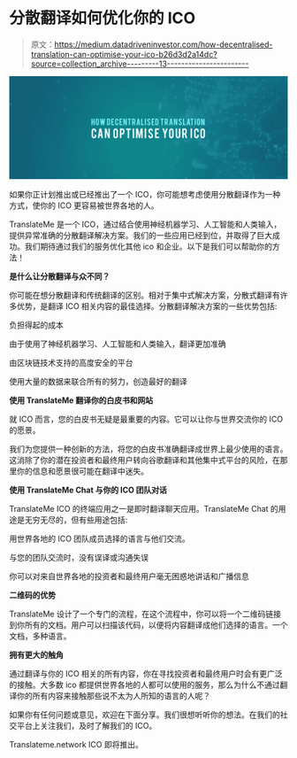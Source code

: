 # 分散翻译如何优化你的 ICO

> 原文：<https://medium.datadriveninvestor.com/how-decentralised-translation-can-optimise-your-ico-b26d3d2a14dc?source=collection_archive---------13----------------------->

![](img/f23072c4d0a6dbfb39849a152a6c06aa.png)

如果你正计划推出或已经推出了一个 ICO，你可能想考虑使用分散翻译作为一种方式，使你的 ICO 更容易被世界各地的人。

TranslateMe 是一个 ICO，通过结合使用神经机器学习、人工智能和人类输入，提供异常准确的分散翻译解决方案。我们的一些应用已经到位，并取得了巨大成功。我们期待通过我们的服务优化其他 ico 和企业。以下是我们可以帮助你的方法！

**是什么让分散翻译与众不同？**

你可能在想分散翻译和传统翻译的区别。相对于集中式解决方案，分散式翻译有许多优势，是翻译 ICO 相关内容的最佳选择。分散翻译解决方案的一些优势包括:

负担得起的成本

由于使用了神经机器学习、人工智能和人类输入，翻译更加准确

由区块链技术支持的高度安全的平台

使用大量的数据来联合所有的努力，创造最好的翻译

**使用 TranslateMe 翻译你的白皮书和网站**

就 ICO 而言，您的白皮书无疑是最重要的内容。它可以让你与世界交流你的 ICO 的愿景。

我们为您提供一种创新的方法，将您的白皮书准确翻译成世界上最少使用的语言。这消除了你的潜在投资者和最终用户转向谷歌翻译和其他集中式平台的风险，在那里你的信息和愿景很可能在翻译中迷失。

**使用 TranslateMe Chat 与你的 ICO 团队对话**

TranslateMe ICO 的终端应用之一是即时翻译聊天应用。TranslateMe Chat 的用途是无穷无尽的，但有些用途包括:

用世界各地的 ICO 团队成员选择的语言与他们交流。

与您的团队交流时，没有误译或沟通失误

你可以对来自世界各地的投资者和最终用户毫无困惑地讲话和广播信息

**二维码的优势**

TranslateMe 设计了一个专门的流程，在这个流程中，你可以将一个二维码链接到你所有的文档。用户可以扫描该代码，以便将内容翻译成他们选择的语言。一个文档，多种语言。

**拥有更大的触角**

通过翻译与你的 ICO 相关的所有内容，你在寻找投资者和最终用户时会有更广泛的接触。大多数 ico 都提供世界各地的人都可以使用的服务，那么为什么不通过翻译你的所有内容来接触那些说不太为人所知的语言的人呢？

如果你有任何问题或意见，欢迎在下面分享。我们很想听听你的想法。在我们的社交平台上关注我们，及时了解我们的 ICO。

Translateme.network ICO 即将推出。